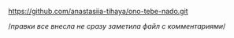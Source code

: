 https://github.com/anastasiia-tihaya/ono-tebe-nado.git

/*правки все внесла не сразу заметила файл с комментариями*/
